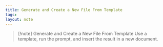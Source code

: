 ```yaml
---
title: Generate and Create a New File From Template
tags: 
layout: note 
---
```


> [!note] Generate and Create a New File From Template
> Use a template, run the prompt, and insert the result in a new document.  




